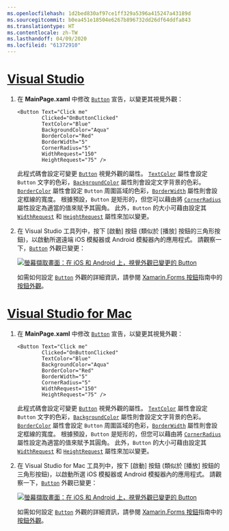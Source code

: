 ```yaml
---
ms.openlocfilehash: 1d2bed830af97ce1ff329a5396a415247a43189d
ms.sourcegitcommit: b0ea451e18504e6267b896732dd26df64ddfa843
ms.translationtype: HT
ms.contentlocale: zh-TW
ms.lasthandoff: 04/09/2020
ms.locfileid: "61372910"
---
```

# <a name="visual-studio"></a>[Visual Studio](#tab/vswin)

1. 在 **MainPage.xaml** 中修改 [`Button`](xref:Xamarin.Forms.Button) 宣告，以變更其視覺外觀：

    ```xaml
    <Button Text="Click me"
            Clicked="OnButtonClicked"
            TextColor="Blue"
            BackgroundColor="Aqua"
            BorderColor="Red"
            BorderWidth="5"
            CornerRadius="5"
            WidthRequest="150"
            HeightRequest="75" />
    ```

    此程式碼會設定可變更 [`Button`](xref:Xamarin.Forms.Button) 視覺外觀的屬性。 [`TextColor`](xref:Xamarin.Forms.Button.TextColor) 屬性會設定 `Button` 文字的色彩，[`BackgroundColor`](xref:Xamarin.Forms.VisualElement.BackgroundColor) 屬性則會設定文字背景的色彩。 [`BorderColor`](xref:Xamarin.Forms.Button.BorderColor) 屬性會設定 `Button` 周圍區域的色彩，[`BorderWidth`](xref:Xamarin.Forms.Button.BorderWidth) 屬性則會設定框線的寬度。 根據預設，`Button` 是矩形的，但您可以藉由將 [`CornerRadius`](xref:Xamarin.Forms.Button.CornerRadius) 屬性設定為適當的值來賦予其圓角。 此外，`Button` 的大小可藉由設定其 [`WidthRequest`](xref:Xamarin.Forms.VisualElement.WidthRequest) 和 [`HeightRequest`](xref:Xamarin.Forms.VisualElement.HeightRequest) 屬性來加以變更。

1. 在 Visual Studio 工具列中，按下 [啟動]  按鈕 (類似於 [播放] 按鈕的三角形按鈕)，以啟動所選遠端 iOS 模擬器或 Android 模擬器內的應用程式。 請觀察一下，[`Button`](xref:Xamarin.Forms.Button) 外觀已變更：

    [![螢幕擷取畫面：在 iOS 和 Android 上，視覺外觀已變更的 Button](../images/change-button-appearance.png "外觀已變更的 Button")](../images/change-button-appearance-large.png#lightbox "外觀已變更的 Button")

    如需如何設定 [`Button`](xref:Xamarin.Forms.Button) 外觀的詳細資訊，請參閱 [Xamarin.Forms 按鈕](~/xamarin-forms/user-interface/button.md)指南中的[按鈕外觀](~/xamarin-forms/user-interface/button.md#button-appearance)。

# <a name="visual-studio-for-mac"></a>[Visual Studio for Mac](#tab/vsmac)

1. 在 **MainPage.xaml** 中修改 [`Button`](xref:Xamarin.Forms.Button) 宣告，以變更其視覺外觀：

    ```xaml
    <Button Text="Click me"
            Clicked="OnButtonClicked"
            TextColor="Blue"
            BackgroundColor="Aqua"
            BorderColor="Red"
            BorderWidth="5"
            CornerRadius="5"
            WidthRequest="150"
            HeightRequest="75" />
    ```

    此程式碼會設定可變更 [`Button`](xref:Xamarin.Forms.Button) 視覺外觀的屬性。 [`TextColor`](xref:Xamarin.Forms.Button.TextColor) 屬性會設定 `Button` 文字的色彩，[`BackgroundColor`](xref:Xamarin.Forms.VisualElement.BackgroundColor) 屬性則會設定文字背景的色彩。 [`BorderColor`](xref:Xamarin.Forms.Button.BorderColor) 屬性會設定 `Button` 周圍區域的色彩，[`BorderWidth`](xref:Xamarin.Forms.Button.BorderWidth) 屬性則會設定框線的寬度。 根據預設，`Button` 是矩形的，但您可以藉由將 [`CornerRadius`](xref:Xamarin.Forms.Button.CornerRadius) 屬性設定為適當的值來賦予其圓角。 此外，`Button` 的大小可藉由設定其 [`WidthRequest`](xref:Xamarin.Forms.VisualElement.WidthRequest) 和 [`HeightRequest`](xref:Xamarin.Forms.VisualElement.HeightRequest) 屬性來加以變更。

1. 在 Visual Studio for Mac 工具列中，按下 [啟動]  按鈕 (類似於 [播放] 按鈕的三角形按鈕)，以啟動所選 iOS 模擬器或 Android 模擬器內的應用程式。 請觀察一下，[`Button`](xref:Xamarin.Forms.Button) 外觀已變更：

    [![螢幕擷取畫面：在 iOS 和 Android 上，視覺外觀已變更的 Button](../images/change-button-appearance.png "外觀已變更的 Button")](../images/change-button-appearance-large.png#lightbox "外觀已變更的 Button")

    如需如何設定 [`Button`](xref:Xamarin.Forms.Button) 外觀的詳細資訊，請參閱 [Xamarin.Forms 按鈕](~/xamarin-forms/user-interface/button.md)指南中的[按鈕外觀](~/xamarin-forms/user-interface/button.md#button-appearance)。
